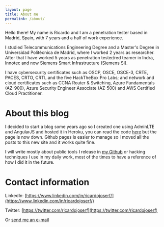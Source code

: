 ```yaml
---
layout: page
title: About me
permalink: /about/
---
```



Hello there! My name is Ricardo and I am a penetration tester based in Madrid, Spain, with 7 years and a half of work experience. 

I studied Telecommunications Engineering Degree and a Master's Degree in Universidad Politécnica de Madrid, where I worked 2 years as researcher. After that I have worked 5 years as penetration tester/red teamer in Indra, Innotec and now Siemens Smart Infrastructure (Siemens SI).

I have cybersecurity certificates such as OSCP, OSCE, OSCE-3, CRTE, PACES, CRTO, CRTL and the five HackTheBox Pro Labs; and network and cloud certificates such as CCNA Router & Switching, Azure Fundamentals (AZ-900), Azure Security Engineer Associate (AZ-500) and AWS Certified Cloud Practitioner.


# About this blog

I decided to start a blog some years ago so I created one using AdminLTE and AngularJS and hosted it in Heroku, you can read the code [here](https://github.com/ricardojoserf/ricardojoserf.herokuapp.com) but the page is now down. Github pages is easier to manage so I moved all the posts to this new site and it works quite fine. 

I will write mostly about public tools I release in [my Github](https://github.com/ricardojoserf) or hacking techniques I use in my daily work, most of the times to have a reference of how I did it in the future.


# Contact information

LinkedIn: [https://www.linkedin.com/in/ricardojoserf/](https://www.linkedin.com/in/ricardojoserf/)

Twitter: [https://twitter.com/ricardojoserf](https://twitter.com/ricardojoserf)

Or [send me an e-mail](mailto:ricardojruiz93@gmail.com)











